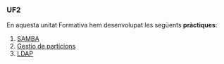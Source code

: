 ### UF2

En aquesta unitat Formativa hem desenvolupat les següents **pràctiques**:
1. [SAMBA](https://htmlpreview.github.io/?https://github.com/pablo-1104/Portfoli/blob/24bdc4b3226c250e57bade44637f99a4c169e12d/Mo%CC%80duls/M01-SistemesInforma%CC%80tics/UF2/Pra%CC%80ctica%20NFS_Samba/PrcticaNFS_Samba.docx.html)
2. [Gestio de particions](https://htmlpreview.github.io/?https://github.com/pablo-1104/Portfoli/blob/24bdc4b3226c250e57bade44637f99a4c169e12d/Mo%CC%80duls/M01-SistemesInforma%CC%80tics/UF2/Pra%CC%80ctica_%20Gestio%CC%81%20de%20Particions/PrcticaGestideParticions..html)
3. [LDAP](https://htmlpreview.github.io/?https://github.com/pablo-1104/Portfoli/blob/24bdc4b3226c250e57bade44637f99a4c169e12d/Mo%CC%80duls/M01-SistemesInforma%CC%80tics/UF2/Pra%CC%80ctica_%20LDAP%20i%20ActiveDirectory/Practica_LDAPiActiveDirectory.docx.html)
